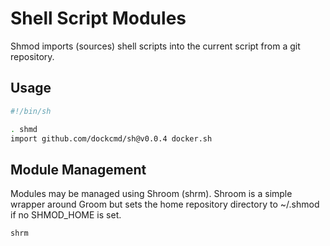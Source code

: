 # Shell Script Modules

Shmod imports (sources) shell scripts into the current script from a git repository.

## Usage

```sh
#!/bin/sh

. shmd
import github.com/dockcmd/sh@v0.0.4 docker.sh

```

## Module Management

Modules may be managed using Shroom (shrm).  Shroom is a simple wrapper around Groom but sets the home repository directory to ~/.shmod if no SHMOD_HOME is set.

```sh
shrm
```